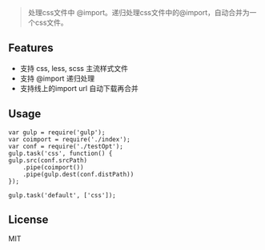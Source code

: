 
> 处理css文件中 @import。递归处理css文件中的@import，自动合并为一个css文件。

## Features ##
- 支持 css, less, scss 主流样式文件
- 支持 @import 递归处理
- 支持线上的import url 自动下载再合并

## Usage ##
    var gulp = require('gulp');
    var coimport = require('./index');
    var conf = require('./testOpt');
    gulp.task('css', function() {
    gulp.src(conf.srcPath)
    	.pipe(coimport())
    	.pipe(gulp.dest(conf.distPath))
    });
    
    gulp.task('default', ['css']);


## License ##
MIT